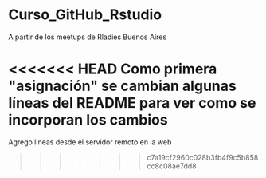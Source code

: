# Curso_GitHub_Rstudio
A partir de los meetups de Rladies Buenos Aíres

<<<<<<< HEAD
Como primera "asignación" se cambian algunas líneas del README para ver como se incorporan los cambios
=======
Agrego lineas desde el servidor remoto en la web
>>>>>>> c7a19cf2960c028b3fb4f9c5b858cc8c08ae7dd8
